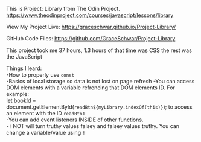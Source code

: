 This is Project: Library from The Odin Project.
https://www.theodinproject.com/courses/javascript/lessons/library 

View My Project Live: https://graceschwar.github.io/Project-Library/ 

GitHub Code Files: https://github.com/GraceSchwar/Project-Library


This project took me 37 hours, 1.3 hours of that time was CSS the rest was the JavaScript

Things I leard:\
-How to properly use `const`\
-Basics of local storage so data is not lost on page refresh
-You can access DOM elements with a variable refrencing that DOM elements ID. For example: \
let bookId = document.getElementById(`readBtn${myLibrary.indexOf(this)}`); to access an element with the ID `readBtn1`\
-You can add event listeners INSIDE of other functions.\
-`!` NOT will turn truthy values falsey and falsey values truthy. You can change a variable/value using `!`
